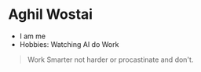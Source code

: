 # Aghil Wostai

* I am me
* Hobbies: Watching AI do Work

> Work Smarter not harder or procastinate and don't.
